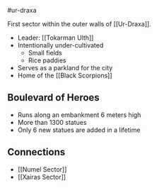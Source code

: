 #ur-draxa

First sector within the outer walls of [[Ur-Draxa]]. 

- Leader: [[Tokarman Ulth]]
- Intentionally under-cultivated
	- Small fields
	- Rice paddies
- Serves as a parkland for the city
- Home of the [[Black Scorpions]]

## Boulevard of Heroes
- Runs along an embankment 6 meters high
- More than 1300 statues
- Only 6 new statues are added in a lifetime

## Connections
- [[Numel Sector]]
- [[Xairas Sector]]
